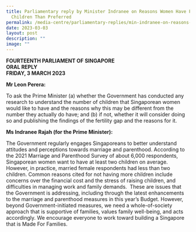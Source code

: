 ```yaml
---
title: Parliamentary reply by Minister Indranee on Reasons Women Have Fewer
  Children Than Preferred
permalink: /media-centre/parliamentary-replies/min-indranee-on-reasons-women-have-fewer-children-than-preferred/
date: 2023-03-03
layout: post
description: ""
image: ""
---
```

**FOURTEENTH PARLIAMENT OF SINGAPORE**  
**ORAL REPLY**  
**FRIDAY, 3 MARCH 2023**

**Mr Leon Perera:**

To ask the Prime Minister (a) whether the Government has conducted any research to understand the number of children that Singaporean women would like to have and the reasons why this may be different from the number they actually do have; and (b) if not, whether it will consider doing so and publishing the findings of the fertility gap and the reasons for it.

**Ms Indranee Rajah (for the Prime Minister):**

The Government regularly engages Singaporeans to better understand attitudes and perceptions towards marriage and parenthood. According to the 2021 Marriage and Parenthood Survey of about 6,000 respondents, Singaporean women want to have at least two children on average. However, in practice, married female respondents had less than two children. Common reasons cited for not having more children include concerns over the financial cost and the stress of raising children, and difficulties in managing work and family demands.  These are issues that the Government is addressing, including through the latest enhancements to the marriage and parenthood measures in this year’s Budget. However, beyond Government-initiated measures, we need a whole-of-society approach that is supportive of families, values family well-being, and acts accordingly. We encourage everyone to work toward building a Singapore that is Made For Families.